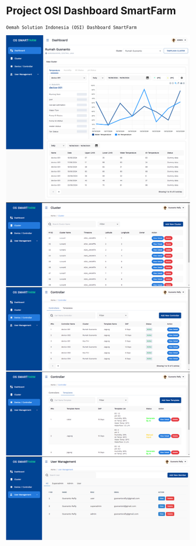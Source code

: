 # Project OSI Dashboard SmartFarm
`` Oemah Solution Indonesia (OSI) Dashboard SmartFarm ``

![](images/dashboard.png)
![](images/cluster.png)
![](images/controller.png)
![](images/template.png)
![](images/user.png)
